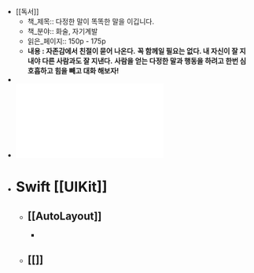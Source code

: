 - [[독서]]
	- 책_제목:: 다정한 말이 똑똑한 말을 이깁니다.
	- 책_분야:: 화술, 자기계발
	- 읽은_페이지:: 150p - 175p
	- **내용 : 자존감에서 친절이 묻어 나온다.**
	           **꼭 함께일 필요는 없다. 내 자신이 잘 지내야 다른 사람과도 잘 지낸다.**
	           **사람을 얻는 다정한 말과 행동을 하려고 한번 심호흡하고 힘을 빼고 대화 해보자!**
-
- ![20230719_UIKit-Navigation.pdf](../assets/20230719_UIKit-Navigation_1689734363631_0.pdf)
- # Swift [[UIKit]]
	- ## [[AutoLayout]]
		- ```swift
		  
		  ```
	- ## [[]]
